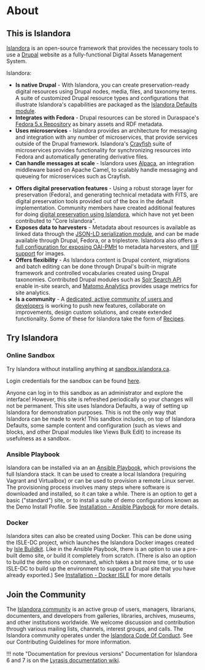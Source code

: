 # About

## This is Islandora

[Islandora](https://islandora.ca) is an open-source framework that provides the necessary tools to use a [Drupal](https://www.drupal.org) website as a fully-functional Digital Assets Management System.

Islandora:

[//]: # (We should probably replace as many of the links in this section as possible with links to within this documentation, and make it clear which are internal links and which link out.) 
- **Is native Drupal** - With Islandora, you can create preservation-ready digital resources using Drupal nodes, media, files, and taxonomy terms. A suite of customized Drupal resource types and configurations that illustrate Islandora's capabilities are packaged as the [Islandora Defaults module](https://github.com/Islandora/islandora_defaults).
- **Integrates with Fedora** - Drupal resources can be stored in Duraspace's [Fedora 5.x Repository](https://wiki.duraspace.org/display/FF/Fedora+Repository+Home) as binary assets and RDF metadata.
- **Uses microservices** - Islandora provides an architecture for messaging and integration with any number of microservices, that provide services outside of the Drupal framework. Islandora's [Crayfish](https://github.com/Islandora/crayfish) suite of microservices provides functionality for synchronizing resources into Fedora and automatically generating derivative files.
- **Can handle messages at scale** - Islandora uses [Alpaca](https://github.com/Islandora/Alpaca), an integration middleware based on Apache Camel, to scalably handle messaging and queueing for microservices such as Crayfish.

[//]: # (Allowing bulk uploads to be processed without affecting the server... would be the ideal right? but right now they're on the same server. Is just saying "scalability" ok?)
- **Offers digital preservation features** - Using a robust storage layer for preservation (Fedora), and generating technical metadata with FITS, are digital preservation tools provided out of the box in the default implementation. Community members have created additional features for doing [digital preservation using Islandora](https://github.com/mjordan/digital_preservation_using_islandora), which have not yet been contributed to "Core Islandora". 
- **Exposes data to harvesters** - Metadata about resources is available as linked data through the [JSON-LD serialization module](https://github.com/Islandora/jsonld), and can be made available through Drupal, Fedora, or a triplestore. Islandora also offers a [full configuration for exposing OAI-PMH](https://github.com/Islandora/islandora_defaults/tree/8.x-1.x/modules/islandora_oaipmh) to metadata harvesters, and [IIIF support](https://github.com/Islandora/islandora/tree/8.x-1.x/modules/islandora_iiif) for images.
- **Offers flexibility** - As Islandora content is Drupal content, migrations and batch editing can be done through Drupal's built-in migrate framework and controlled vocabularies created using Drupal taxonomies. Contributed Drupal modules such as [Solr Search API](https://www.drupal.org/project/search_api_solr) enable in-site search, and [Matomo Analytics](https://www.drupal.org/project/matomo) provides usage metrics for site analytics.
- **Is a community** - A [dedicated, active community of users and developers](https://groups.google.com/forum/#!forum/islandora) is working to push new features, collaborate on improvements, design custom solutions, and create extended functionality. Some of these for Islandora take the form of [Recipes](https://github.com/Islandora-Labs/Islandora-Cookbook).

## Try Islandora

### Online Sandbox

Try Islandora without installing anything at [sandbox.islandora.ca](https://sandbox.islandora.ca/).

Login credentials for the sandbox can be found [here](https://github.com/Islandora/documentation/wiki/Sandbox.Islandora.ca-online-credentials).

Anyone can log in to this sandbox as an administrator and explore the interface! However, this site is refreshed periodically so your changes will not be permanent. This site uses Islandora Defaults, a way of setting up Islandora for demonstration purposes. This is not the only way that Islandora can be made to work! This sandbox includes, on top of Islandora Defaults, some sample content and configuration (such as views and blocks, and other Drupal modules like Views Bulk Edit) to increase its usefulness as a sandbox. 

### Ansible Playbook

Islandora can be installed via an an [Ansible Playbook](https://github.com/Islandora-Devops/islandora-playbook), which provisions the full Islandora stack. It can be used to create a local Islandora (requiring Vagrant and Virtualbox) or can be used to provision a remote Linux server. The provisioning process involves many steps where software is downloaded and installed, so it can take a while. There is an option to get a basic ("standard") site, or to install a suite of demo configurations known as the Demo Install Profile. See [Installation - Ansible Playbook](installation/playbook) for more details.

### Docker

Islandora sites can also be created using Docker. This can be done using the ISLE-DC project, which launches the Islandora Docker images created by [Isle Buildkit](https://github.com/Islandora-Devops/isle-buildkit). Like in the Ansible Playbook, there is an option to use a pre-built demo site, or build it completely from scratch. (There is also an option to build the demo site on command, which takes a bit more time, or to use ISLE-DC to build up the environment to support a Drupal site that you have already exported.)  See [Installation - Docker ISLE](installation/docker-introduction) for more details

## Join the Community

The [Islandora community](https://www.islandora.ca/community) is an active group of users, managers, librarians, documenters, and developers from galleries, libraries, archives, museums, and other institutions worldwide. We welcome discussion and contribution through various mailing lists, channels, interest groups, and calls. The Islandora community operates under the [Islandora Code Of Conduct](https://www.islandora.ca/code-of-conduct). See our Contributing Guidelines for more information.


!!! note "Documentation for previous versions"
    Documentation for Islandora 6 and 7 is on the [Lyrasis documentation wiki](https://wiki.lyrasis.org/display/ISLANDORA/Start).

